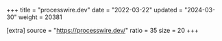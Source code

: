 +++
title = "processwire.dev"
date = "2022-03-22"
updated = "2024-03-30"
weight = 20381

[extra]
source = "https://processwire.dev/"
ratio = 35
size = 20
+++
